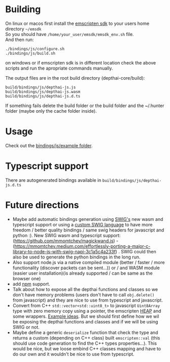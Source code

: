 # Building
On linux or macos first install the [emscripten sdk](https://emscripten.org/docs/getting_started/downloads.html) to your users home directory `~/emsdk`  
So you should have `/home/your_user/emsdk/emsdk_env.sh` file.  
And then run:
```
./bindings/js/configure.sh
./bindings/js/build.sh
```
on windows or if emscripten sdk is in different location check the above scripts and run the apropriate commands manually.  

The output files are in the root build directory (depthai-core/build):
```
build/bindings/js/depthai-js.js
build/bindings/js/depthai-js.wasm
build/bindings/js/depthai-js.d.ts
```
  
If something fails delete the build folder or the build folder and the ~/.hunter folder (maybe only the cache folder inside).

# Usage
Check out the [bindings/js/example folder](example/).

# Typescript support
There are autogenerated bindings available in `build/bindings/js/depthai-js.d.ts`

# Future directions
- Maybe add automatic bindings generation using [SWIG's](https://github.com/swig/swig) new wasm and typescript support or using a [custom SWIG language](https://www.swig.org/Doc4.0/Extending.html) to have more freedom / better quality bindings / same swig headers for javascript and python :). New SWIG wasm and typescript support: (https://github.com/mmomtchev/magickwand.js) - (https://mmomtchev.medium.com/effortlessly-porting-a-major-c-library-to-node-js-with-swig-napi-3c1a5c4a233f) . SWIG could then also be used to generate the python bindings in the long run.
- Also support node.js via a native compiled module (better / faster / more functionality (discover packets can be sent...)) or / and WASM module (easier user installation)(is already supported / can be same as the browser one)
- add [npm](https://www.npmjs.com/) support.
- Talk about how to expose all the depthai functions and classes so we don't have memory problems (users don't have to call `obj.delete()` from javascript) and they are nice to use from typescript and javascript.
- Convert from C++ `std::vector<std::uint8_t>` to javascript `Uint8Array` type with zero memory copy using a pointer, the emscripten [HEAP](https://emscripten.org/docs/api_reference/preamble.js.html?highlight=heapu8#type-accessors-for-the-memory-model) and some wrappers. [Example ideas](https://stackoverflow.com/questions/53602955/using-emscripten-how-to-get-c-uint8-t-array-to-js-blob-or-uint8array). But we should first define how we wil be exposing the depthai functions and classes and if we will be using SWIG or not.
- Maybe define a generic `deserialize` function that check the type and returns a custom (depending on C++ class) built `emscripten::val` (this should use code generation to find the C++ types properties...). This would be nice, but we loose embind C++ classes mapping and have to do our own and it wouldn't be nice to use from typescript.
